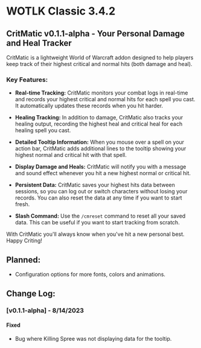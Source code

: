 # WOTLK Classic 3.4.2

## CritMatic v0.1.1-alpha - Your Personal Damage and Heal Tracker

CritMatic is a lightweight World of Warcraft addon designed to help players keep track of their highest critical and normal hits (both damage and heal).

### Key Features:

- **Real-time Tracking:** CritMatic monitors your combat logs in real-time and records your highest critical and normal hits for each spell you cast. It automatically updates these records when you hit harder.

- **Healing Tracking:** In addition to damage, CritMatic also tracks your healing output, recording the highest heal and critical heal for each healing spell you cast.

- **Detailed Tooltip Information:** When you mouse over a spell on your action bar, CritMatic adds additional lines to the tooltip showing your highest normal and critical hit with that spell.

- **Display Damage and Heals:** CritMatic will notify you with a message and sound effect whenever you hit a new highest normal or critical hit.

- **Persistent Data:** CritMatic saves your highest hits data between sessions, so you can log out or switch characters without losing your records. You can also reset the data at any time if you want to start fresh.

- **Slash Command:** Use the `/cmreset` command to reset all your saved data. This can be useful if you want to start tracking from scratch.

With CritMatic you'll always know when you've hit a new personal best. Happy Criting!

## Planned:
- Configuration options for more fonts, colors and animations.
## Change Log:

### [v0.1.1-alpha] - 8/14/2023
#### Fixed
- Bug where Killing Spree was not displaying data for the tooltip.

